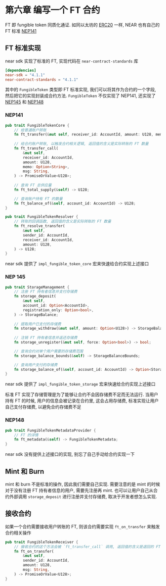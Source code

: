 # 第六章 编写一个 FT 合约
FT 即 fungible token 同质化通证. 如同以太坊的 [ERC20](https://github.com/ethereum/EIPs/blob/master/EIPS/eip-20.md) 一样, NEAR 也有自己的 FT 标准 [NEP141](https://github.com/near/NEPs/blob/master/neps/nep-0141.md)

## FT 标准实现
near sdk 实现了标准的 FT, 实现代码在 `near-contract-standards` 库
```toml
[dependencies]
near-sdk = "4.1.1"
near-contract-standards = "4.1.1"
```

其中的 `FungibleToken` 类型即 FT 标准实现, 我们可以将其作为合约的一个字段, 然后把它的实现封装成合约方法.
`FungibleToken` 不仅实现了 NEP141, 还实现了 [NEP145](https://github.com/near/NEPs/blob/master/neps/nep-0145.md) 和 [NEP148](https://github.com/near/NEPs/blob/master/neps/nep-0148.md)

### NEP141
```rust
pub trait FungibleTokenCore {
    // 给普通账户转账
    fn ft_transfer(&mut self, receiver_id: AccountId, amount: U128, memo: Option<String>);
    
    // 给合约账户转账, 以触发合约相关逻辑, 返回值的含义是实际转账的 FT 数量
    fn ft_transfer_call(
        &mut self,
        receiver_id: AccountId,
        amount: U128,
        memo: Option<String>,
        msg: String,
    ) -> PromiseOrValue<U128>;
    
    // 查询 FT 总供应量
    fn ft_total_supply(&self) -> U128;

    // 查询账户持有 FT 的数量
    fn ft_balance_of(&self, account_id: AccountId) -> U128;
}

pub trait FungibleTokenResolver {
    // 转账的回调函数, 返回值的含义是实际转账的 FT 数量
    fn ft_resolve_transfer(
        &mut self,
        sender_id: AccountId,
        receiver_id: AccountId,
        amount: U128,
    ) -> U128;
}
```

near sdk 提供了 `impl_fungible_token_core` 宏来快速给合约实现上述接口

### NEP 145
```rust
pub trait StorageManagement {
    // 注册 FT 持有者信息并支付存储费
    fn storage_deposit(
        &mut self,
        account_id: Option<AccountId>,
        registration_only: Option<bool>,
    ) -> StorageBalance;
    
    // 提取用户已支付的存储费
    fn storage_withdraw(&mut self, amount: Option<U128>) -> StorageBalance;
    
    // 注销 FT 持有者信息并返还存储费
    fn storage_unregister(&mut self, force: Option<bool>) -> bool;

    // 查询合约对单个用户需要的存储费范围
    fn storage_balance_bounds(&self) -> StorageBalanceBounds;

    // 查询用户支付的存储费
    fn storage_balance_of(&self, account_id: AccountId) -> Option<StorageBalance>;
}
```

near sdk 提供了 `impl_fungible_token_storage` 宏来快速给合约实现上述接口

标准 FT 实现了存储管理是为了能够让合约不会因存储费不足而无法运行. 当用户持有 FT 的时候, 用户的信息会被记录在合约里, 这会占用存储费, 标准实现让用户自己支付存储费, 以避免合约存储费不足

### NEP148
```rust
pub trait FungibleTokenMetadataProvider {
    // FT 的详情
    fn ft_metadata(&self) -> FungibleTokenMetadata;
}
```

near sdk 没有提供上述接口的实现, 别忘了自己手动给合约实现一下

## Mint 和 Burn
mint 和 burn 不是标准的操作, 因此我们需要自己实现. 需要注意的是 mint 的时候对于没有注册 FT 持有者信息的用户, 需要先注册再 mint.
也可以让用户自己从合约外部调用 `storage_deposit` 进行注册并支付存储费, 取决于开发者想怎么实现.

## 接收合约
如果一个合约需要接收用户转账的 FT, 则该合约需要实现 `ft_on_transfer` 来触发合约相关操作
```rust
pub trait FungibleTokenReceiver {
    // 接收合约的这个方法会被 `ft_transfer_call` 调用, 返回值的含义是退回的 FT 数量
    fn ft_on_transfer(
        &mut self,
        sender_id: AccountId,
        amount: U128,
        msg: String,
    ) -> PromiseOrValue<U128>;
}
```

